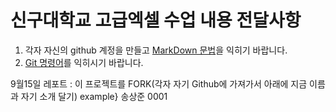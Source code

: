 # 신구대학교 고급엑셀 수업 내용 전달사항

1. 각자 자신의 github 계정을 만들고 [MarkDown 문법]을 익히기 바랍니다.
2. [Git 명령어]를 익히시기 바랍니다.

9월15일 레포트 : 이 프로젝트를 FORK(각자 자기 Github에 가져가서 아래에 지금 이름과 자기 소개 달기)
example} 송상준 0001

[MarkDown 문법]: http://scriptogr.am/myevan/post/markdown-syntax-guide-for-scriptogram
[Git 명령어]: http://blog.outsider.ne.kr/572

